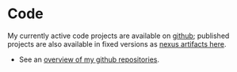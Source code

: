 # Code #

My currently active code projects are available on [github][3];  published projects are also available in fixed versions as [nexus artifacts here][nexus].

- See an [overview of my github repositories](gits.html).

[nexus]:  http://beta.hpcc.uh.edu/nexus/

[1]: https://bitbucket.org/neelsmith

[2]: https://github.com/neelsmith

[3]: http://neelsmith.github.io/